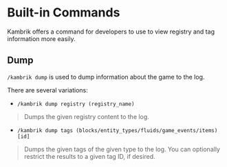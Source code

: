 
# Built-in Commands

Kambrik offers a command for developers to use to view registry and tag information more easily.


## Dump

`/kambrik dump` is used to dump information about the game to the log.

There are several variations:

* `/kambrik dump registry (registry_name)`
> Dumps the given registry content to the log.

* `/kambrik dump tags (blocks/entity_types/fluids/game_events/items) [id]`
> Dumps the given tags of the given type to the log. You can optionally restrict
> the results to a given tag ID, if desired.
